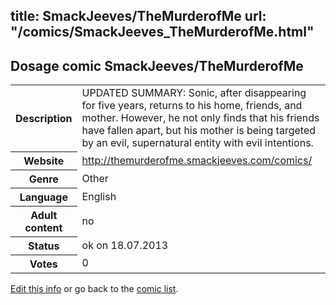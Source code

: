 title: SmackJeeves/TheMurderofMe
url: "/comics/SmackJeeves_TheMurderofMe.html"
---
Dosage comic SmackJeeves/TheMurderofMe
-----------------------------------------

<p id="msg"></p>
<script type="text/javascript">
if (window.location.search === '?edit_info_mail=sent_ok') {
  var elem = document.getElementById("msg");
  elem.innerHTML = 'Edited information sucessfully sent for review, which is usually done daily. Thanks!';
  elem.className = 'ok';
}
</script>
<table class="comicinfo">
<tr>
<th>Description</th><td>UPDATED SUMMARY: Sonic, after disappearing for five years, returns to his home, friends, and mother. However, he not only finds that his friends have fallen apart, but his mother is being targeted by an evil, supernatural entity with evil intentions.</td>
</tr>
<tr>
<th>Website</th><td><a href="http://themurderofme.smackjeeves.com/comics/">http://themurderofme.smackjeeves.com/comics/</a></td>
</tr>
<tr>
<th>Genre</th><td>Other</td>
</tr>
<tr>
<th>Language</th><td>English</td>
</tr>
<tr>
<th>Adult content</th><td>no</td>
</tr>
<tr>
<th>Status</th><td>ok on 18.07.2013</td>
</tr>
<tr>
<th>Votes</th><td>0</td>
</tr>
</table>

[Edit this info](SmackJeeves_TheMurderofMe_edit.html) or go back to the [comic list](../comic-index.html).
